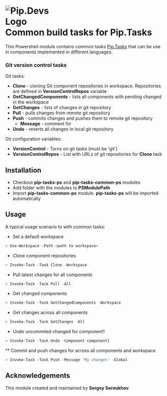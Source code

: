 # <img src="https://github.com/pip-tasks/pip-tasks-ps/raw/master/artifacts/logo.png" alt="Pip.Devs Logo" style="max-width:30%"> <br/> Common build tasks for Pip.Tasks

This Powershell module contains common tasks [Pip.Tasks](https://github.com/pip-tasks/pip-tasks-ps) that can be use in components implemented in different languages.

### Git version control tasks

Git tasks:
* **Clone** - cloning Git component repositories in workspace. Repositories are defined in **VersionControlRepos** variable
* **GetChangedComponents** - lists all components with pending changed in the workspace 
* **GetChanges** - lists of changes in git repository
* **Pull** - pulls changes from remote git repository
* **Push** - commits changes and pushes them to remote git repository
  - **Message** - comment for 
* **Undo** - reverts all changes in local git repository

Git configuration variables:
* **VersionControl** - Turns on git tasks (must be 'git')
* **VersionControlRepos** - List with URLs of git repositories for **Clone** task

## Installation

* Checkout **pip-tasks-ps** and **pip-tasks-common-ps** modules
* Add folder with the modules to **PSModulePath**
* Import **pip-tasks-common-ps** module. **pip-tasks-ps** will be imported automatically

## Usage

A typical usage scenario to with common tasks:

* Set a default workspace
```powershell
> Use-Workspace -Path <path to workspace>
```

* Clone component repositories
```powershell
> Invoke-Task -Task Clone -Workspace
```

* Pull latest changes for all components
```powershell
> Invoke-Task -Task Pull -All
```

* Get changed components
```powershell
> Invoke-Task -Task GetChangedComponents -Workspace
```

* Get changes across all components
```powershell
> Invoke-Task -Task GetChanges -All
```

* Undo uncommited changed for component1
```powershell
> Invoke-Task -Task Undo -Component component1
```

** Commit and push changes for across all components and workspace
```powershell
> Invoke-Task -Task Push -Message "My changes" -Global
```

## Acknowledgements

This module created and maintained by **Sergey Seroukhov**.
